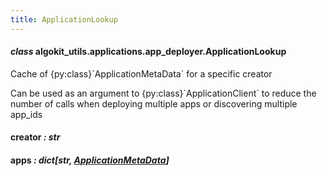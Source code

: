 ```yaml
---
title: ApplicationLookup
---
```


#### _class_ algokit_utils.applications.app_deployer.ApplicationLookup

Cache of {py:class}\`ApplicationMetaData\` for a specific creator

Can be used as an argument to {py:class}\`ApplicationClient\` to reduce the number of calls when deploying multiple
apps or discovering multiple app_ids

#### creator _: str_

#### apps _: dict[str, [ApplicationMetaData](/reference/algokit-utils-py/api/applications/app_deployer/applicationmetadata/#algokit_utils.applications.app_deployer.ApplicationMetaData)]_
